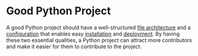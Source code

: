 # Good Python Project

A good Python project should have a well-structured [file architecture](file-architecture.md) and a [configuration](configuration.md) that enables easy [installation](installation.md) and [deployment](deployment.md).
By having these two essential qualities, a Python project can attract more contributors and make it easier for them to contribute to the project.
